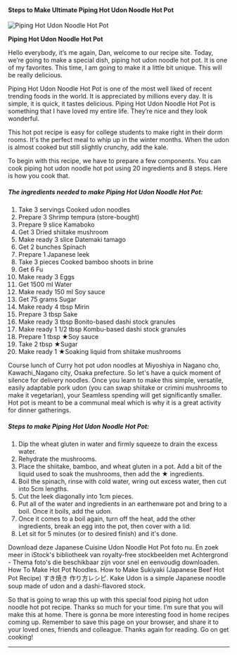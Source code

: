             

#### Steps to Make Ultimate Piping Hot Udon Noodle Hot Pot

![Piping Hot Udon Noodle Hot Pot](https://img-global.cpcdn.com/recipes/5390802965495808/751x532cq70/piping-hot-udon-noodle-hot-pot-recipe-main-photo.jpg)

**Piping Hot Udon Noodle Hot Pot**

Hello everybody, it’s me again, Dan, welcome to our recipe site. Today, we’re going to make a special dish, piping hot udon noodle hot pot. It is one of my favorites. This time, I am going to make it a little bit unique. This will be really delicious.

Piping Hot Udon Noodle Hot Pot is one of the most well liked of recent trending foods in the world. It is appreciated by millions every day. It is simple, it is quick, it tastes delicious. Piping Hot Udon Noodle Hot Pot is something that I have loved my entire life. They’re nice and they look wonderful.

This hot pot recipe is easy for college students to make right in their dorm rooms. It's the perfect meal to whip up in the winter months. When the udon is almost cooked but still slightly crunchy, add the kale.

To begin with this recipe, we have to prepare a few components. You can cook piping hot udon noodle hot pot using 20 ingredients and 8 steps. Here is how you cook that.

##### The ingredients needed to make Piping Hot Udon Noodle Hot Pot:

1.  Take 3 servings Cooked udon noodles
2.  Prepare 3 Shrimp tempura (store-bought)
3.  Prepare 9 slice Kamaboko
4.  Get 3 Dried shiitake mushroom
5.  Make ready 3 slice Datemaki tamago
6.  Get 2 bunches Spinach
7.  Prepare 1 Japanese leek
8.  Take 3 pieces Cooked bamboo shoots in brine
9.  Get 6 Fu
10.  Make ready 3 Eggs
11.  Get 1500 ml Water
12.  Make ready 150 ml Soy sauce
13.  Get 75 grams Sugar
14.  Make ready 4 tbsp Mirin
15.  Prepare 3 tbsp Sake
16.  Make ready 3 tbsp Bonito-based dashi stock granules
17.  Make ready 1 1/2 tbsp Kombu-based dashi stock granules
18.  Prepare 1 tbsp ★Soy sauce
19.  Take 2 tbsp ★Sugar
20.  Make ready 1 ★Soaking liquid from shiitake mushrooms

Course lunch of Curry hot pot udon noodles at Miyoshiya in Nagano cho, Kawachi\_Nagano city, Osaka prefecture. So let's have a quick moment of silence for delivery noodles. Once you learn to make this simple, versatile, easily adaptable pork udon (you can swap shiitake or crimini mushrooms to make it vegetarian), your Seamless spending will get significantly smaller. Hot pot is meant to be a communal meal which is why it is a great activity for dinner gatherings.

##### Steps to make Piping Hot Udon Noodle Hot Pot:

1.  Dip the wheat gluten in water and firmly squeeze to drain the excess water.
2.  Rehydrate the mushrooms.
3.  Place the shiitake, bamboo, and wheat gluten in a pot. Add a bit of the liquid used to soak the mushrooms, then add the ★ ingredients.
4.  Boil the spinach, rinse with cold water, wring out excess water, then cut into 5cm lengths.
5.  Cut the leek diagonally into 1cm pieces.
6.  Put all of the water and ingredients in an earthenware pot and bring to a boil. Once it boils, add the udon.
7.  Once it comes to a boil again, turn off the heat, add the other ingredients, break an egg into the pot, then cover with a lid.
8.  Let sit for 5 minutes (or to desired finish) and it's done.

Download deze Japanese Cuisine Udon Noodle Hot Pot foto nu. En zoek meer in iStock's bibliotheek van royalty-free stockbeelden met Achtergrond - Thema foto's die beschikbaar zijn voor snel en eenvoudig downloaden. How To Make Hot Pot Noodles. How to Make Sukiyaki (Japanese Beef Hot Pot Recipe) すき焼き 作り方レシピ. Kake Udon is a simple Japanese noodle soup made of udon and a dashi-flavored stock.

So that is going to wrap this up with this special food piping hot udon noodle hot pot recipe. Thanks so much for your time. I’m sure that you will make this at home. There is gonna be more interesting food in home recipes coming up. Remember to save this page on your browser, and share it to your loved ones, friends and colleague. Thanks again for reading. Go on get cooking!

* * *